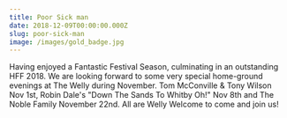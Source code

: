 ```yaml
---
title: Poor Sick man
date: 2018-12-09T00:00:00.000Z
slug: poor-sick-man
image: /images/gold_badge.jpg
---
```

Having enjoyed a Fantastic Festival Season, culminating in an outstanding HFF 2018. We are looking forward to some very special home-ground evenings at The Welly during November. Tom McConville & Tony Wilson Nov 1st, Robin Dale's "Down The Sands To Whitby Oh!" Nov 8th and The Noble Family November 22nd. All are Welly Welcome to come and join us!